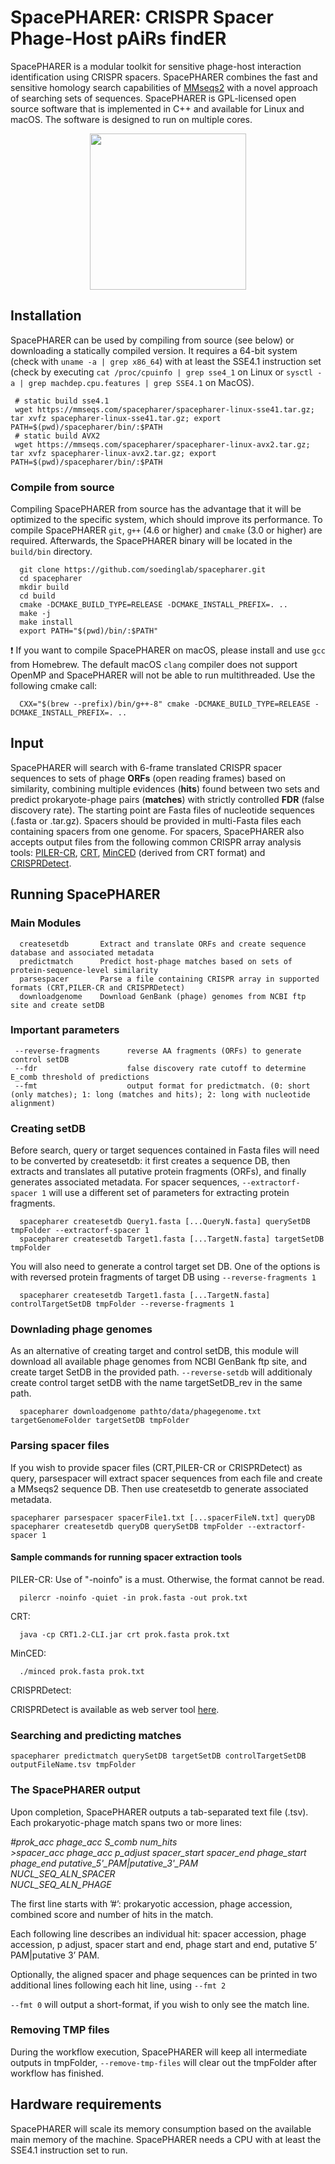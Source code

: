 # SpacePHARER: CRISPR Spacer Phage-Host pAiRs findER

SpacePHARER is a modular toolkit for sensitive phage-host interaction identification using CRISPR spacers. SpacePHARER combines the fast and sensitive homology search capabilities of [MMseqs2](https://github.com/soedinglab/MMseqs2) with a novel approach of searching sets of sequences. SpacePHARER is GPL-licensed open source software that is implemented in C++ and available for Linux and macOS. The software is designed to run on multiple cores.

<p align="center"><img src="https://github.com/soedinglab/spacepharer/blob/master/SpacePHARER.png" height="250"/></p>

## Installation

SpacePHARER can be used by compiling from source (see below) or downloading a statically compiled version. It requires a 64-bit system (check with `uname -a | grep x86_64`) with at least the SSE4.1 instruction set (check by executing `cat /proc/cpuinfo | grep sse4_1` on Linux or `sysctl -a | grep machdep.cpu.features | grep SSE4.1` on MacOS).

     # static build sse4.1
     wget https://mmseqs.com/spacepharer/spacepharer-linux-sse41.tar.gz; tar xvfz spacepharer-linux-sse41.tar.gz; export PATH=$(pwd)/spacepharer/bin/:$PATH
     # static build AVX2
     wget https://mmseqs.com/spacepharer/spacepharer-linux-avx2.tar.gz; tar xvfz spacepharer-linux-avx2.tar.gz; export PATH=$(pwd)/spacepharer/bin/:$PATH

### Compile from source

Compiling SpacePHARER from source has the advantage that it will be optimized to the specific system, which should improve its performance. To compile SpacePHARER `git`, `g++` (4.6 or higher) and `cmake` (3.0 or higher) are required. Afterwards, the SpacePHARER binary will be located in the `build/bin` directory.

      git clone https://github.com/soedinglab/spacepharer.git
      cd spacepharer
      mkdir build
      cd build
      cmake -DCMAKE_BUILD_TYPE=RELEASE -DCMAKE_INSTALL_PREFIX=. ..
      make -j
      make install
      export PATH="$(pwd)/bin/:$PATH"

:exclamation: If you want to compile SpacePHARER on macOS, please install and use `gcc` from Homebrew. The default macOS `clang` compiler does not support OpenMP and SpacePHARER will not be able to run multithreaded. Use the following cmake call:

      CXX="$(brew --prefix)/bin/g++-8" cmake -DCMAKE_BUILD_TYPE=RELEASE -DCMAKE_INSTALL_PREFIX=. .. 

## Input

SpacePHARER will search with 6-frame translated CRISPR spacer sequences to sets of phage **ORFs** (open reading frames) based on similarity, combining multiple evidences (**hits**) found between two sets and predict prokaryote-phage pairs (**matches**) with strictly controlled **FDR** (false discovery rate). The starting point are Fasta files of nucleotide sequences (.fasta or .tar.gz). Spacers should be provided in multi-Fasta files each containing spacers from one genome. For spacers, SpacePHARER also accepts output files from the following common CRISPR array analysis tools: [PILER-CR](https://www.drive5.com/pilercr/), [CRT](http://www.room220.com/crt/), [MinCED](https://github.com/ctSkennerton/minced) (derived from CRT format) and [CRISPRDetect](http://crispr.otago.ac.nz/CRISPRDetect/predict_crispr_array.html).

## Running SpacePHARER

### Main Modules

      createsetdb       Extract and translate ORFs and create sequence database and associated metadata
      predictmatch      Predict host-phage matches based on sets of protein-sequence-level similarity
      parsespacer       Parse a file containing CRISPR array in supported formats (CRT,PILER-CR and CRISPRDetect)
      downloadgenome    Download GenBank (phage) genomes from NCBI ftp site and create setDB

### Important parameters

     --reverse-fragments      reverse AA fragments (ORFs) to generate control setDB
     --fdr                    false discovery rate cutoff to determine E_comb threshold of predictions
     --fmt                    output format for predictmatch. (0: short (only matches); 1: long (matches and hits); 2: long with nucleotide alignment)

### Creating setDB

Before search, query or target sequences contained in Fasta files will need to be converted by createsetdb: it first creates a sequence DB, then extracts and translates all putative protein fragments (ORFs), and finally generates associated metadata. For spacer sequences, ```--extractorf-spacer 1``` will use a different set of parameters for extracting protein fragments.

      spacepharer createsetdb Query1.fasta [...QueryN.fasta] querySetDB tmpFolder --extractorf-spacer 1
      spacepharer createsetdb Target1.fasta [...TargetN.fasta] targetSetDB tmpFolder

You will also need to generate a control target set DB. One of the options is with reversed protein fragments of target DB using ```--reverse-fragments 1```

      spacepharer createsetdb Target1.fasta [...TargetN.fasta] controlTargetSetDB tmpFolder --reverse-fragments 1

### Downlading phage genomes

As an alternative of creating target and control setDB, this module will download all available phage genomes from NCBI GenBank ftp site, and create target SetDB in the provided path.  ```--reverse-setdb``` will additionaly create control target setDB with the name targetSetDB_rev in the same path.

      spacepharer downloadgenome pathto/data/phagegenome.txt targetGenomeFolder targetSetDB tmpFolder

### Parsing spacer files

If you wish to provide spacer files (CRT,PILER-CR or CRISPRDetect) as query, parsespacer will extract spacer sequences from each file and create a MMseqs2 sequence DB. Then use createsetdb to generate associated metadata.

    spacepharer parsespacer spacerFile1.txt [...spacerFileN.txt] queryDB 
    spacepharer createsetdb queryDB querySetDB tmpFolder --extractorf-spacer 1

#### Sample commands for running spacer extraction tools

PILER-CR: Use of "-noinfo" is a must. Otherwise, the format cannot be read.

      pilercr -noinfo -quiet -in prok.fasta -out prok.txt

CRT:

      java -cp CRT1.2-CLI.jar crt prok.fasta prok.txt

MinCED:

      ./minced prok.fasta prok.txt

CRISPRDetect:

CRISPRDetect is available as web server tool [here](http://crispr.otago.ac.nz/CRISPRDetect/predict_crispr_array.html).

### Searching and predicting matches

    spacepharer predictmatch querySetDB targetSetDB controlTargetSetDB outputFileName.tsv tmpFolder

### The SpacePHARER output

Upon completion, SpacePHARER outputs a tab-separated text file (.tsv). Each prokaryotic-phage match spans two or more lines:

*#prok_acc  phage_acc   S_comb      num_hits* \
*>spacer_acc      phage_acc   p_adjust    spacer_start      spacer_end  phage_start phage_end   putative_5'_PAM|putative_3'_PAM* \
*NUCL_SEQ_ALN_SPACER* \
*NUCL_SEQ_ALN_PHAGE*

The first line starts with ’#’: prokaryotic accession, phage accession, combined score and number of hits in the match.

Each following line describes an individual hit: spacer accession, phage accession, p adjust, spacer start and end, phage start and end, putative 5’ PAM|putative 3’ PAM.

Optionally, the aligned spacer and phage sequences can be printed in two additional lines following each hit line, using ```--fmt 2```

```--fmt 0``` will output a short-format, if you wish to only see the match line.

### Removing TMP files

During the workflow execution, SpacePHARER will keep all intermediate outputs in tmpFolder, ```--remove-tmp-files``` will clear out the tmpFolder after workflow has finished.

## Hardware requirements

SpacePHARER will scale its memory consumption based on the available main memory of the machine. SpacePHARER needs a CPU with at least the SSE4.1 instruction set to run.
